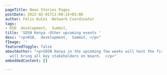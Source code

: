 ```yaml
---
pageTitle: News Stories Pages
postDate: 2022-02-01T11:00:15+03:00
author: Felix Kulei -Network Coordinator
tags:
- KSD  development,  Summit,
title: 'SDSN Kenya -Other upcoming events '
desc: "<p>KSD,  development,  Summit, </p>"
fImage: ''
featuredToggle: false
aboutAuthor: "<p>SDSN Kenya in the upcoming few weeks will host the first KSDS  which
  will bring all key stakeholders on board.  </p>"
embeddedContent: []

---
```

